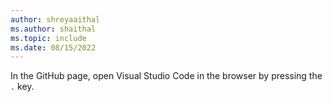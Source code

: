 ```yaml
---
author: shreyaaithal
ms.author: shaithal
ms.topic: include
ms.date: 08/15/2022
---
```


In the GitHub page, open Visual Studio Code in the browser by pressing the `.` key.
